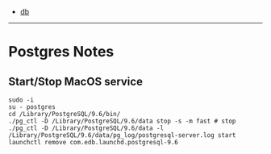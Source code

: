 - [db](/db.md)
---

# Postgres Notes

## Start/Stop MacOS service
```
sudo -i
su - postgres
cd /Library/PostgreSQL/9.6/bin/
./pg_ctl -D /Library/PostgreSQL/9.6/data stop -s -m fast # stop
./pg_ctl -D /Library/PostgreSQL/9.6/data -l /Library/PostgreSQL/9.6/data/pg_log/postgresql-server.log start
launchctl remove com.edb.launchd.postgresql-9.6
```
